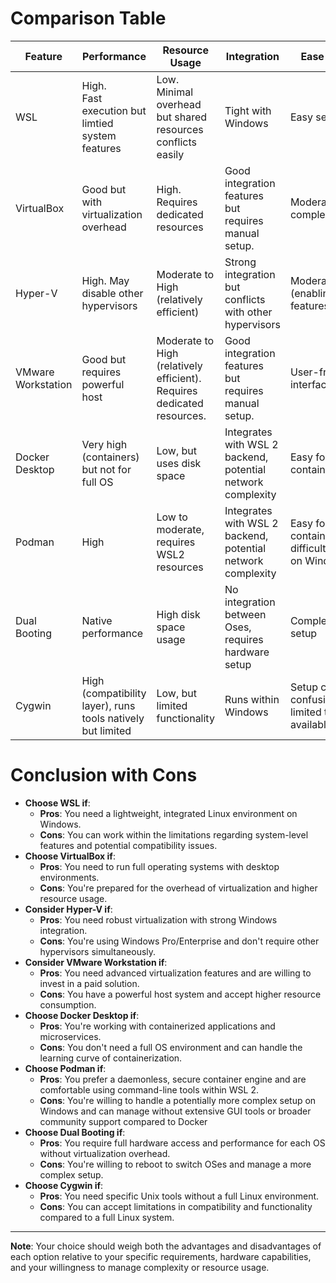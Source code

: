 # **Comparison Table**

| Feature | Performance | Resource Usage | Integration | Ease of Use | Capabilities |
|-|-|-|-|-|-|
| WSL | High. <br>Fast execution but limtied system features | Low. <br> Minimal overhead but shared resources conflicts easily | Tight with Windows | Easy setup | Linux CLI & some GUI apps. Limited hardware. |
| VirtualBox | Good but with virtualization overhead | High. Requires dedicated resources | Good integration features but requires manual setup. | Moderate setup complexity | Full OS environments, but less efficient than containers |
| Hyper-V | High. May disable other hypervisors | Moderate to High (relatively efficient) | Strong integration but conflicts with other hypervisors | Moderate (enabling features) | Robust virtualization features but less user-friendly interface |
| VMware Workstation | Good but requires powerful host | Moderate to High (relatively efficient). Requires dedicated resources. | Good integration features but requires manual setup. | User-friendly interface. | Advanced features (snapshots). Paid/Expensive |
| Docker Desktop | Very high (containers) but not for full OS | Low, but uses disk space | Integrates with WSL 2 backend, potential network complexity | Easy for containerization | Ideal for microservices, not full Oses |
| Podman | High | Low to moderate, requires WSL2 resources | Integrates with WSL 2 backend, potential network complexity | Easy for containerization, difficult to install on Windows | Ideal for microservices, not full Oses |
| Dual Booting | Native performance | High disk space usage | No integration between Oses, requires hardware setup | Complex initial setup | Full OS access |
| Cygwin | High (compatibility layer), runs tools natively but limited | Low, but limited functionality | Runs within Windows | Setup can be confusing, and limited tools available | Access to Unix tools, can't run binaries |


# **Conclusion with Cons**

- **Choose **WSL** if**:
  - **Pros**: You need a lightweight, integrated Linux environment on Windows.
  - **Cons**: You can work within the limitations regarding system-level features and potential compatibility issues.
- **Choose **VirtualBox** if**:
  - **Pros**: You need to run full operating systems with desktop environments.
  - **Cons**: You're prepared for the overhead of virtualization and higher resource usage.
- **Consider **Hyper-V** if**:
  - **Pros**: You need robust virtualization with strong Windows integration.
  - **Cons**: You're using Windows Pro/Enterprise and don't require other hypervisors simultaneously.
- **Consider **VMware Workstation** if**:
  - **Pros**: You need advanced virtualization features and are willing to invest in a paid solution.
  - **Cons**: You have a powerful host system and accept higher resource consumption.
- **Choose **Docker Desktop** if**:
  - **Pros**: You're working with containerized applications and microservices.
  - **Cons**: You don't need a full OS environment and can handle the learning curve of containerization.
- **Choose **Podman** if**:
  - **Pros**: You prefer a daemonless, secure container engine and are comfortable using command-line tools within WSL 2.
  - **Cons**: You're willing to handle a potentially more complex setup on Windows and can manage without extensive GUI tools or broader community support compared to Docker
- **Choose **Dual Booting** if**:
  - **Pros**: You require full hardware access and performance for each OS without virtualization overhead.
  - **Cons**: You're willing to reboot to switch OSes and manage a more complex setup.
- **Choose **Cygwin** if**:
  - **Pros**: You need specific Unix tools without a full Linux environment.
  - **Cons**: You can accept limitations in compatibility and functionality compared to a full Linux system.

---

**Note**: Your choice should weigh both the advantages and disadvantages of each option relative to your specific requirements, hardware capabilities, and your willingness to manage complexity or resource usage.